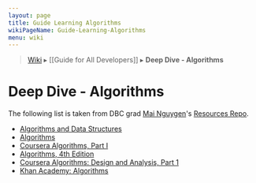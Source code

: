 ```yaml
---
layout: page
title: Guide Learning Algorithms
wikiPageName: Guide-Learning-Algorithms
menu: wiki
---
```


> [Wiki](Home) ▸ [[Guide for All Developers]] ▸ **Deep Dive - Algorithms**

# Deep Dive - Algorithms

The following list is taken from DBC grad [Mai Nguygen](https://twitter.com/mxngyn)'s [Resources Repo](https://github.com/mxngyn/resources).

*   [Algorithms and Data Structures](http://code.tutsplus.com/tutorials/algorithms-and-data-structures--cms-20437)
*   [Algorithms](http://www.nczonline.net/blog/tag/algorithms/)
*   [Coursera Algorithms, Part I](https://www.coursera.org/course/algs4partI)
*   [Algorithms, 4th Edition](http://algs4.cs.princeton.edu/home/)
*   [Coursera Algorithms: Design and Analysis, Part 1](https://www.coursera.org/course/algo)
*   [Khan Academy: Algorithms](https://www.khanacademy.org/computing/computer-science/algorithms)
